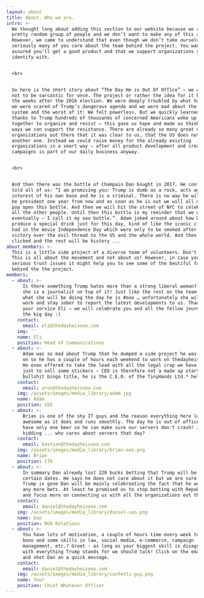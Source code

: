 ```yaml
---
layout: about
title: About. Who we are.
intro: >-
  We thought long about adding this section to our website because we are just a
  pretty random group of people and we don’t want to make any of this about us.
  However, we came to understand that even though we don’t take ourselves very
  seriously many of you care about the team behind the project. You want be
  assured you'll get a good product and that we support organizations you can
  identify with.  


  <br>


  So here is the short story about “The Day He is Out Of Office” – we will try
  not to be sarcastic for once. The project or rather the idea for it began in
  the weeks after the 2016 election. We were deeply troubled by what happened,
  we were scared of Trump’s dangerous agenda and we were mad about the rigged
  system and the worst of it: We felt powerless. But we quickly learned that
  thanks to Trump hundreds of thousands of concerned Americans woke up and came
  together to organize and resist – this gave us hope and made us think about
  ways we can support the resistance. There are already so many great non-profit
  organizations out there that it was clear to us, that the US does not need
  another one. Instead we could raise money for the already existing
  organizations in a smart way – after all product development and creating
  campaigns is part of our daily business anyway. 


  <br>


  And then there was the bottle of Champain Dan bought in 2017. He confidently
  told all of us: “I am promising you: Trump is dumb as a rock, acts against the
  interest of his own base and he is a criminal. There is no way he will still
  be president one year from now and as soon as he is out we will all meet to
  pop open this bottle. And then we will hit the street of NYC to celebrate with
  all the other people. Until then this bottle is my reminder that we will win
  eventually – I call it my ooo bottle.”. Adam joked around about how Dan should
  produce a special drink just for this day, kind of like the iconic cigars they
  had in the movie Independence Day which were only to be smoked after the
  victory over the evil thread to the US and the whole world. And then it
  clicked and the rest will be history ...
about_members: >-
  This is a little side project of a diverse team of volunteers. Don't forget:
  This is all about the movement and not about us! However, in case you have
  serious trust issues it might help you to see some of the beutiful faces
  behind the the project.
members:
  - about: >-
      Is there something Trump hates more than a strong liberal woman? Yes, if
      she is a journalist on top of it! Just like the rest on the team she knows
      what she will be doing the day he is #ooo … unfortunately she will have to
      work and stay sober to report the latest developments to us. Thanks for
      your service Eli – we will celebrate you and all the fellow journalists on
      the big day :)
    contact:
      email: eli@thedayheisooo.com
    img: ''
    name: Eli
    position: Head of Communications
  - about: >-
      Adam was so mad about Trump that he dumped a side project he was working
      on so he has a couple of hours each weekend to work on thedayheisooo.com.
      He even offered to take the lead with all the legal crap we have to do
      just to sell some stickers – CEO is therefore not a made up startup
      bullshit bingo title, he is the C.E.O. of the TinyHands Ltd.* hell yeah!
    contact:
      email: aron@thedayheisooo.com
    img: /assets/images/media_library/adam.jpg
    name: Adam
    position: CEO
  - about: >-
      Brian is one of the shy IT guys and the reason everything here looks as
      awesome as it does and runs smoothly. The day he is out of office he will
      have only one beer so he can make sure our servers don't crash! Just
      kidding ... who cares about servers that day?
    contact:
      email: bastian@thedayheisooo.com
    img: /assets/images/media_library/brian-ooo.png
    name: Brian
    position: CTO
  - about: >-
      In summary Dan already lost 220 bucks betting that Trump will be #ooo by
      certain dates. He says he does not care about it but we are sure: When
      Trump is gone Dan will be mainly celebreating the fact that he won't lose
      any more bets. At least he promised us to stop betting with Republicans
      and focus more on connecting us with all the organizations out there.
    contact:
      email: daniel@thedayheisooo.com
    img: /assets/images/media_library/daniel-ooo.png
    name: Dan
    position: NGO Relations
  - about: >-
      You have lots of motivation, a couple of hours time every week to work pro
      bono and some skills in law, social media, e-commerce, campaign
      management, etc.? Great - as long as your biggest skill is disagreeing
      with everything Trump stands for we should talk! Click on the email button
      and shot Dan an a quick message.
    contact:
      email: daniel@thedayheisooo.com
    img: /assets/images/media_library/confetti-guy.png
    name: You?
    position: Chief Whatever Officer
---
```


